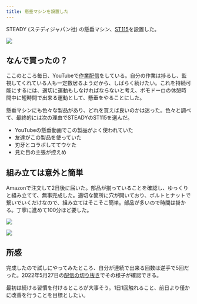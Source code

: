 ```yaml
---
title: 懸垂マシンを設置した
---
```

STEADY (ステディジャパン社) の懸垂マシン、[ST115](https://www.amazon.co.jp/dp/B09K3QQBKH)を設置した。

![](https://lh4.googleusercontent.com/cOCXKaF3qfTpx_nY_9TFljG3DuKi6R1MTEDKOWdtiSkKVcTHqNxX0Vz2Mp_uYPxzhbOopXZHsuYCU4-bR2XIWao8DcT8MHDEDtKGraHSlIhukWEru42QRjujm9wooKkDTayxkrMGU0RieUSHtI8YBTBJlsMVXbEHNRVkKINBz40Uy8PGmEO9_web)

なんで買ったの？
--------

ここのところ毎日、YouTubeで[作業配信](https://www.youtube.com/c/r7kamura)をしている。自分の作業は捗るし、監視してくれている人も一定数居るようだから、しばらく続けたい。これを持続可能にするには、適切に運動もしなければならないと考え、ポモドーロの休憩時間中に短時間で出来る運動として、懸垂をやることにした。

懸垂マシンにも色々な製品があり、どれを買えば良いのかは迷った。色々と調べて、最終的には次の理由でSTEADYのST115を選んだ。

*   YouTubeの懸垂動画でこの製品がよく使われていた
*   友達がこの製品を使っていた
*   刃牙とコラボしててウケた
*   見た目の主張が控えめ

組み立ては意外と簡単
----------

Amazonで注文して2日後に届いた。部品が揃っていることを確認し、ゆっくりと組み立てて、無事完成した。適切な箇所に穴が開いており、ボルトとナットで繋いでいくだけなので、組み立てはそこそこ簡単。部品が多いので時間は掛かる。丁寧に進めて100分ほど要した。

![](https://lh3.googleusercontent.com/qNBcUm9qfP3Vwn3_0u6OdgP64OxPx1rwuhl9LyLtTjbPGBblGzhY8Uls399pytewRnpumcK3pfpL59Q4I0EnPIyRexEFaLse8mcyUIlbb6dCec-qi5VO43nmdiLMavO5PMyn7P-eXS8s6IvF6E4AvXhaqy_Yi7VCKpJki3P8xe1C3EqkEg1o4sjt)

![](https://lh4.googleusercontent.com/WiQ20mfUiDhTXfURX7MwsJ376sJ8g9KuglrY9iCoQ9bpvzgck7T9mtT2VWXLlJlWcCrx-2nPmcA1MPwSnO7PWAB15hmuSBX-bp6_B1-FbW6xAKj17u9GEONuIsXuB3G7qvkqkHoVeX2K9eJD5YaQdd6iV-xOyWKsVifeDDXnkXAMujCTGh6zCKx8)

所感
--

完成したので試しにやってみたところ、自分が連続で出来る回数は逆手で5回だった。2022年5月27日の[配信の切り抜き](https://www.youtube.com/clip/Ugkxy2NXpdlfZF0kT9s-MoCOrbB1wpWEryK9)でその様子が確認できる。

最初は続ける習慣を付けるところが大事そう。1日1回触れること、前日より僅かに改善を行うことを目標としたい。
